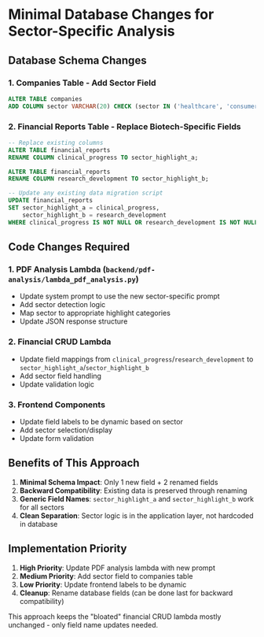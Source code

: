 # Minimal Database Changes for Sector-Specific Analysis

## Database Schema Changes

### 1. Companies Table - Add Sector Field
```sql
ALTER TABLE companies 
ADD COLUMN sector VARCHAR(20) CHECK (sector IN ('healthcare', 'consumer', 'enterprise', 'manufacturing'));
```

### 2. Financial Reports Table - Replace Biotech-Specific Fields
```sql
-- Replace existing columns
ALTER TABLE financial_reports 
RENAME COLUMN clinical_progress TO sector_highlight_a;

ALTER TABLE financial_reports 
RENAME COLUMN research_development TO sector_highlight_b;

-- Update any existing data migration script
UPDATE financial_reports 
SET sector_highlight_a = clinical_progress,
    sector_highlight_b = research_development
WHERE clinical_progress IS NOT NULL OR research_development IS NOT NULL;
```

## Code Changes Required

### 1. PDF Analysis Lambda (`backend/pdf-analysis/lambda_pdf_analysis.py`)
- Update system prompt to use the new sector-specific prompt
- Add sector detection logic
- Map sector to appropriate highlight categories
- Update JSON response structure

### 2. Financial CRUD Lambda
- Update field mappings from `clinical_progress`/`research_development` to `sector_highlight_a`/`sector_highlight_b`
- Add sector field handling
- Update validation logic

### 3. Frontend Components
- Update field labels to be dynamic based on sector
- Add sector selection/display
- Update form validation

## Benefits of This Approach

1. **Minimal Schema Impact**: Only 1 new field + 2 renamed fields
2. **Backward Compatibility**: Existing data is preserved through renaming
3. **Generic Field Names**: `sector_highlight_a` and `sector_highlight_b` work for all sectors
4. **Clean Separation**: Sector logic is in the application layer, not hardcoded in database

## Implementation Priority

1. **High Priority**: Update PDF analysis lambda with new prompt
2. **Medium Priority**: Add sector field to companies table
3. **Low Priority**: Update frontend labels to be dynamic
4. **Cleanup**: Rename database fields (can be done last for backward compatibility)

This approach keeps the "bloated" financial CRUD lambda mostly unchanged - only field name updates needed. 